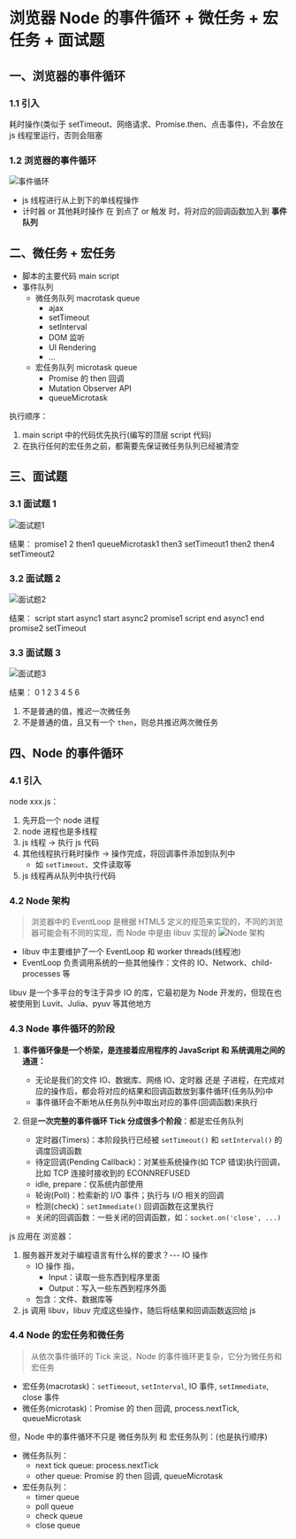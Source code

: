 <!--
 * @Author: East
 * @Date: 2022-02-16 16:11:30
 * @LastEditTime: 2022-02-16 22:28:57
 * @LastEditors: Please set LastEditors
 * @Description: 浏览器Node的事件循环 + 微任务 + 宏任务
 * @FilePath: \forGreaterGood\javascript\coderwhy\23-浏览器Node的事件循环+微任务+宏任务.md
-->

# 浏览器 Node 的事件循环 + 微任务 + 宏任务 + 面试题

## 一、浏览器的事件循环

### 1.1 引入

耗时操作(类似于 setTimeout、网络请求、Promise.then、点击事件)，不会放在 js 线程里运行，否则会阻塞

### 1.2 浏览器的事件循环

![事件循环](./imgs/23_事件循环.png)

- js 线程进行从上到下的单线程操作
- 计时器 or 其他耗时操作 在 到点了 or 触发 时，将对应的回调函数加入到 **事件队列**

## 二、微任务 + 宏任务

- 脚本的主要代码 main script
- 事件队列
  - 微任务队列 macrotask queue
    - ajax
    - setTimeout
    - setInterval
    - DOM 监听
    - UI Rendering
    - ...
  - 宏任务队列 microtask queue
    - Promise 的 then 回调
    - Mutation Observer API
    - queueMicrotask

执行顺序：

1. main script 中的代码优先执行(编写的顶层 script 代码)
2. 在执行任何的宏任务之前，都需要先保证微任务队列已经被清空

## 三、面试题

### 3.1 面试题 1

![面试题1](./imgs/23_面试题1.png)

结果：
promise1
2
then1
queueMicrotask1
then3
setTimeout1
then2
then4
setTimeout2

### 3.2 面试题 2

![面试题2](./imgs/23_面试题2.png)

结果：
script start
async1 start
async2
promise1
script end
async1 end
promise2
setTimeout

### 3.3 面试题 3

![面试题3](./imgs/23_面试题3.png)

结果：
0
1
2
3
4
5
6

1. 不是普通的值，推迟一次微任务
2. 不是普通的值，且又有一个 `then`，则总共推迟两次微任务

## 四、Node 的事件循环

### 4.1 引入

node xxx.js：

1. 先开启一个 node 进程
2. node 进程也是多线程
3. js 线程 -> 执行 js 代码
4. 其他线程执行耗时操作 -> 操作完成，将回调事件添加到队列中
   - 如 `setTimeout`、文件读取等
5. js 线程再从队列中执行代码

### 4.2 Node 架构

> 浏览器中的 EventLoop 是根据 HTML5 定义的规范来实现的，不同的浏览器可能会有不同的实现，而 Node 中是由 libuv 实现的
> ![Node 架构](./imgs//23_Node架构.png)

- libuv 中主要维护了一个 EventLoop 和 worker threads(线程池)
- EventLoop 负责调用系统的一些其他操作：文件的 IO、Network、child-processes 等

libuv 是一个多平台的专注于异步 IO 的库，它最初是为 Node 开发的，但现在也被使用到 Luvit、Julia、pyuv 等其他地方

### 4.3 Node 事件循环的阶段

1. **事件循环像是一个桥梁，是连接着应用程序的 JavaScript 和 系统调用之间的通道：**

   - 无论是我们的文件 IO、数据库、网络 IO、定时器 还是 子进程，在完成对应的操作后，都会将对应的结果和回调函数放到事件循环(任务队列)中
   - 事件循环会不断地从任务队列中取出对应的事件(回调函数)来执行

2. 但是**一次完整的事件循环 Tick 分成很多个阶段**：都是宏任务队列
   - 定时器(Timers)：本阶段执行已经被 `setTimeout()` 和 `setInterval()` 的调度回调函数
   - 待定回调(Pending Callback)：对某些系统操作(如 TCP 错误)执行回调，比如 TCP 连接时接收到的 ECONNREFUSED
   - idle, prepare：仅系统内部使用
   - 轮询(Poll)：检索新的 I/O 事件；执行与 I/O 相关的回调
   - 检测(check)：`setImmediate()` 回调函数在这里执行
   - 关闭的回调函数：一些关闭的回调函数，如：`socket.on('close', ...)`

js 应用在 浏览器：

1. 服务器开发对于编程语言有什么样的要求？--- IO 操作
   - IO 操作 指，
     - Input：读取一些东西到程序里面
     - Output：写入一些东西到程序外面
   - 包含：文件、数据库等
2. js 调用 libuv，libuv 完成这些操作，随后将结果和回调函数返回给 js

### 4.4 Node 的宏任务和微任务

> 从依次事件循环的 Tick 来说，Node 的事件循环更复杂，它分为微任务和宏任务

- 宏任务(macrotask)：`setTimeout`, `setInterval`, IO 事件, `setImmediate`, close 事件
- 微任务(microtask)：Promise 的 then 回调, process.nextTick, queueMicrotask

但，Node 中的事件循环不只是 微任务队列 和 宏任务队列：(也是执行顺序)

- 微任务队列：
  - next tick queue: process.nextTick
  - other queue: Promise 的 then 回调, queueMicrotask
- 宏任务队列：
  - timer queue
  - poll queue
  - check queue
  - close queue
